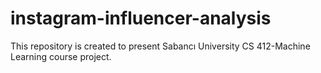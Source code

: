 # instagram-influencer-analysis
This repository is created to present Sabancı University CS 412-Machine Learning course project.
